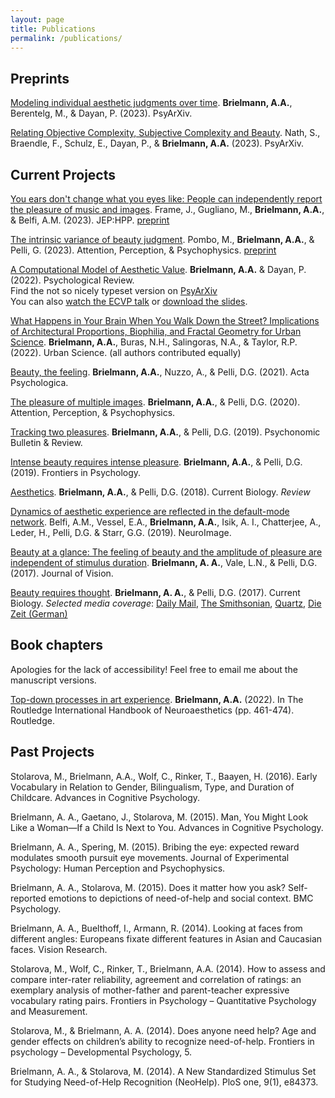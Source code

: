 ```yaml
---
layout: page
title: Publications
permalink: /publications/
---
```


## Preprints
[Modeling individual aesthetic judgments over time](https://osf.io/preprints/psyarxiv/b8rg5/). **Brielmann, A.A.**, Berentelg, M., & Dayan, P. (2023). PsyArXiv.

[Relating Objective Complexity, Subjective Complexity and Beauty](https://psyarxiv.com/nuep7/). Nath, S., Braendle, F., Schulz, E., Dayan, P., & **Brielmann, A.A.** (2023). PsyArXiv.


## Current Projects
[You ears don't change what you eyes like: People can independently report the pleasure of music and images](https://psycnet.apa.org/record/2023-68634-001). Frame, J., Gugliano, M., **Brielmann, A.A.**, & Belfi, A.M. (2023). JEP:HPP. [preprint](https://psyarxiv.com/keud2/)

[The intrinsic variance of beauty judgment](https://link.springer.com/article/10.3758/s13414-023-02672-x). Pombo, M., **Brielmann, A.A.**, & Pelli, G. (2023). Attention, Perception, & Psychophysics. [preprint](https://psyarxiv.com/jm83e/)

[A Computational Model of Aesthetic Value](https://psycnet.apa.org/record/2022-78031-001). **Brielmann, A.A.** & Dayan, P. (2022). Psychological Review. <br/>
Find the not so nicely typeset version on [PsyArXiv](https://psyarxiv.com/eaqkc/)<br/>
You can also <a href="https://aenneb.github.io/files/BrielmannDayan_talk_ECVP2021_noQA.mp4" target="_blank">watch the ECVP talk</a> or <a href="https://aenneb.github.io/files/BrielmannDayan_ECVP_2021.pdf" target="_blank">download the slides</a>.

[What Happens in Your Brain When You Walk Down the Street? Implications of Architectural Proportions, Biophilia, and Fractal Geometry for Urban Science](https://www.mdpi.com/2413-8851/6/1/3). **Brielmann, A.A.**, Buras, N.H., Salingoras, N.A., & Taylor, R.P. (2022). Urban Science. (all authors contributed equally)

[Beauty, the feeling](https://www.sciencedirect.com/science/article/pii/S0001691821001153). **Brielmann, A.A.**, Nuzzo, A., & Pelli, D.G. (2021). Acta Psychologica.

[The pleasure of multiple images](https://link.springer.com/article/10.3758/s13414-020-02175-z). **Brielmann, A.A.**, & Pelli, D.G. (2020). Attention, Perception, & Psychophysics.

[Tracking two pleasures](https://link.springer.com/article/10.3758/s13423-019-01695-6). **Brielmann, A.A.**, & Pelli, D.G. (2019). Psychonomic Bulletin & Review.

[Intense beauty requires intense pleasure](https://www.frontiersin.org/articles/10.3389/fpsyg.2019.02420/full?report=reader). **Brielmann, A.A.**, & Pelli, D.G. (2019). Frontiers in Psychology.

[Aesthetics](https://www.sciencedirect.com/science/article/pii/S0960982218307668). **Brielmann, A.A.**, & Pelli, D.G. (2018). Current Biology. *Review*

[Dynamics of aesthetic experience are reflected in the default-mode network](https://www.sciencedirect.com/science/article/pii/S105381191832161X). Belfi, A.M., Vessel, E.A., **Brielmann, A.A.**, Isik, A. I., Chatterjee, A., Leder, H., Pelli, D.G. & Starr, G.G. (2019). NeuroImage.

[Beauty at a glance: The feeling of beauty and the amplitude of pleasure are independent of stimulus duration](https://jov.arvojournals.org/article.aspx?articleid=2665844). **Brielmann, A. A.**, Vale, L.N., & Pelli, D.G. (2017). Journal of Vision.

[Beauty requires thought](https://www.sciencedirect.com/science/article/pii/S096098221730427X?via%3Dihub). **Brielmann, A. A.**, & Pelli, D.G. (2017). Current Biology. 
*Selected media coverage*: [Daily Mail](https://www.dailymail.co.uk/sciencetech/article-4496370/Why-stop-pause-appreciate-beauty.html), [The Smithsonian](https://www.smithsonianmag.com/science-nature/distraction-makes-us-less-able-appreciate-beauty-180963315/), [Quartz](https://qz.com/987567/distraction-prevents-us-from-seeing-beauty/), [Die Zeit (German)](https://www.zeit.de/2017/21/psychologie-immanuel-kant-schoenheit-reflex?wt_zmc=koop.ext.zonaudev.spektrumde.feed.wie-empfinden-wir-schoenheit.bildtext.link.x&utm_medium=koop&utm_source=spektrumde_zonaudev_ext&utm_campaign=feed&utm_content=wie-empfinden-wir-schoenheit_bildtext_link_x)


## Book chapters
Apologies for the lack of accessibility! Feel free to email me about the manuscript versions.

[Top-down processes in art experience](https://www.taylorfrancis.com/chapters/edit/10.4324/9781003008675-27/top-processes-art-experience-aenne-brielmann). **Brielmann, A.A.** (2022). In The Routledge International Handbook of Neuroaesthetics (pp. 461-474). Routledge.

## Past Projects

Stolarova, M., Brielmann, A.A., Wolf, C., Rinker, T., Baayen, H. (2016). Early Vocabulary in Relation to Gender, Bilingualism, Type, and Duration of Childcare. Advances in Cognitive Psychology. 

Brielmann, A. A., Gaetano, J., Stolarova, M. (2015). Man, You Might Look Like a Woman—If a Child Is Next to You. Advances in Cognitive Psychology. 

Brielmann, A. A., Spering, M. (2015). Bribing the eye: expected reward modulates smooth pursuit eye movements. Journal of Experimental Psychology: Human Perception and Psychophysics. 

Brielmann, A. A., Stolarova, M. (2015). Does it matter how you ask? Self-reported emotions to depictions of need-of-help and social context. BMC Psychology. 

Brielmann, A. A., Buelthoff, I., Armann, R. (2014). Looking at faces from different angles: Europeans fixate different features in Asian and Caucasian faces. Vision Research. 

Stolarova, M., Wolf, C., Rinker, T., Brielmann, A.A. (2014). How to assess and compare inter-rater reliability, agreement and correlation of ratings: an exemplary analysis of mother-father and parent-teacher expressive vocabulary rating pairs. Frontiers in Psychology – Quantitative Psychology and Measurement. 

Stolarova, M., & Brielmann, A. A. (2014). Does anyone need help? Age and gender effects on children’s ability to recognize need-of-help. Frontiers in psychology – Developmental Psychology, 5. 

Brielmann, A. A., & Stolarova, M. (2014). A New Standardized Stimulus Set for Studying Need-of-Help Recognition (NeoHelp). PloS one, 9(1), e84373.
